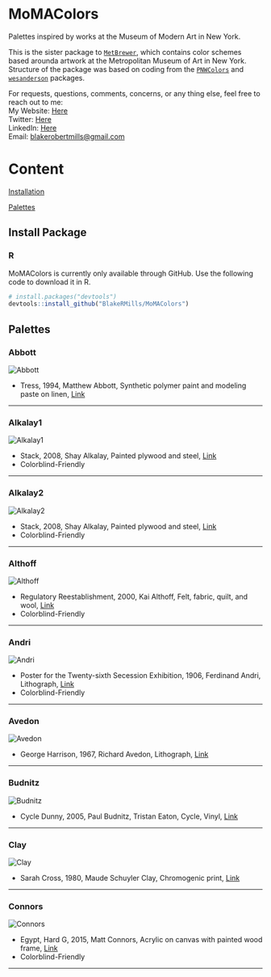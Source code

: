 # MoMAColors
Palettes inspired by works at the Museum of Modern Art in New York.

This is the sister package to [`MetBrewer`](https://github.com/BlakeRMills/MetBrewer), which contains color schemes based arounda artwork at the Metropolitan Museum of Art in New York. 
Structure of the package was based on coding from the [`PNWColors`](https://github.com/jakelawlor/PNWColors) and [`wesanderson`](https://github.com/karthik/wesanderson) packages.

For requests, questions, comments, concerns, or any thing else, feel free to reach out to me:<br />
My Website: [Here](https://www.blakerobertmills.com)<br /> Twitter: [Here](https://twitter.com/BlakeRobMills)<br /> LinkedIn: [Here](https://www.linkedin.com/in/blake-m-79a74513a/) <br />Email: blakerobertmills@gmail.com

# Content
[Installation](#install-package)

[Palettes](#palettes)

## Install Package
### R
MoMAColors is currently only available through GitHub. Use the following code to download it in R. 

```r
# install.packages("devtools")
devtools::install_github("BlakeRMills/MoMAColors")
```
## Palettes

### Abbott 
![Abbott](https://github.com/BlakeRMills/MoMAColors/blob/main/PackageImages/Palettes/Abbott.png)
- Tress, 1994, Matthew Abbott, Synthetic polymer paint and modeling paste on linen, [Link](https://www.moma.org/collection/works/79703?artist_id=7388&page=1&sov_referrer=artist)
***

### Alkalay1 
![Alkalay1](https://github.com/BlakeRMills/MoMAColors/blob/main/PackageImages/Palettes/Alkalay1.png)
- Stack, 2008, Shay Alkalay, Painted plywood and steel, [Link](https://www.moma.org/collection/works/126819?artist_id=36511&page=1&sov_referrer=artist)
- Colorblind-Friendly
***

### Alkalay2
![Alkalay2](https://github.com/BlakeRMills/MoMAColors/blob/main/PackageImages/Palettes/Alkalay2.png)
- Stack, 2008, Shay Alkalay, Painted plywood and steel, [Link](https://www.moma.org/collection/works/126820?classifications=3&date_begin=Pre-1850&date_end=2023&direction=fwd&page=5&q=&utf8=%E2%9C%93&with_images=1)
- Colorblind-Friendly
***

### Althoff 
![Althoff](https://github.com/BlakeRMills/MoMAColors/blob/main/PackageImages/Palettes/Althoff.png)
- Regulatory Reestablishment, 2000, Kai Althoff, Felt, fabric, quilt, and wool, [Link](https://www.moma.org/collection/works/125097?artist_id=26178&page=1&sov_referrer=artist)
- Colorblind-Friendly
***

### Andri 
![Andri](https://github.com/BlakeRMills/MoMAColors/blob/main/PackageImages/Palettes/Andri.png)
- Poster for the Twenty-sixth Secession Exhibition, 1906, Ferdinand Andri, Lithograph, [Link](https://www.moma.org/collection/works/423767?sov_referrer=theme&theme_id=5611)
- Colorblind-Friendly
***

### Avedon 
![Avedon](https://github.com/BlakeRMills/MoMAColors/blob/main/PackageImages/Palettes/Avedon.png)
- George Harrison, 1967, Richard Avedon, Lithograph, [Link](https://www.moma.org/collection/works/8742)
***

### Budnitz 
![Budnitz](https://github.com/BlakeRMills/MoMAColors/blob/main/PackageImages/Palettes/Budnitz.png)
- Cycle Dunny, 2005, Paul Budnitz, Tristan Eaton, Cycle, Vinyl, [Link](https://www.moma.org/collection/works/109304?artist_id=32733&page=1&sov_referrer=artist)
***

### Clay 
![Clay](https://github.com/BlakeRMills/MoMAColors/blob/main/PackageImages/Palettes/Clay.png)
- Sarah Cross, 1980, Maude Schuyler Clay, Chromogenic print, [Link](https://www.moma.org/collection/works/49695?artist_id=1139&page=1&sov_referrer=artist)
***

### Connors 
![Connors](https://github.com/BlakeRMills/MoMAColors/blob/main/PackageImages/Palettes/Connors.png)
- Egypt, Hard G, 2015, Matt Connors, Acrylic on canvas with painted wood frame, [Link](https://www.moma.org/collection/works/202454?artist_id=36363&page=1&sov_referrer=artist)
- Colorblind-Friendly
***



